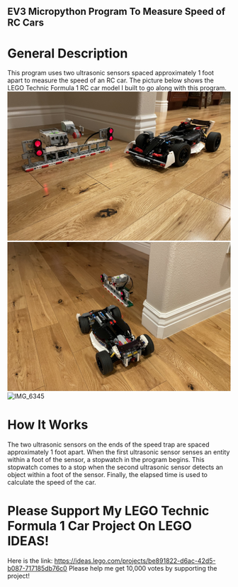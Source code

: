 ## EV3 Micropython Program To Measure Speed of RC Cars

# General Description
This program uses two ultrasonic sensors spaced approximately 1 foot apart to measure the speed of an RC car. The picture below shows the LEGO Technic Formula 1 RC car model I built to go along with this program.
![IMG_6339](IMG_6339.jpg)
![IMG_6341](IMG_6341.jpg)
![IMG_6345](IMG_6345.jpg)
# How It Works
The two ultrasonic sensors on the ends of the speed trap are spaced approximately 1 foot apart. When the first ultrasonic sensor senses an entity within a foot of the sensor, a stopwatch in the program begins.  This stopwatch comes to a stop when the second ultrasonic sensor detects an object within a foot of the sensor. Finally, the elapsed time is used to calculate the speed of the car. 
# Please Support My LEGO Technic Formula 1 Car Project On LEGO IDEAS!
Here is the link:
https://ideas.lego.com/projects/be891822-d6ac-42d5-b087-717185db76c0
Please help me get 10,000 votes by supporting the project!

